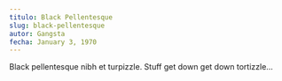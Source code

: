 ```yaml
---
titulo: Black Pellentesque
slug: black-pellentesque
autor: Gangsta
fecha: January 3, 1970
---
```

Black pellentesque nibh et turpizzle. Stuff get down get down tortizzle...

